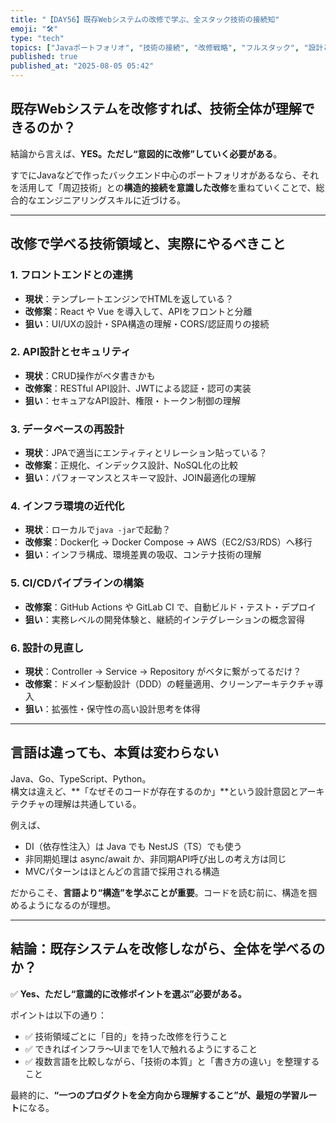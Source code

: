 ```yaml
---
title: "【DAY56】既存Webシステムの改修で学ぶ、全スタック技術の接続知"
emoji: "🛠️"
type: "tech"
topics: ["Javaポートフォリオ", "技術の接続", "改修戦略", "フルスタック", "設計と運用"]
published: true
published_at: "2025-08-05 05:42"
---
```


## 既存Webシステムを改修すれば、技術全体が理解できるのか？

結論から言えば、**YES。ただし“意図的に改修”していく必要がある**。

すでにJavaなどで作ったバックエンド中心のポートフォリオがあるなら、それを活用して「周辺技術」との**構造的接続を意識した改修**を重ねていくことで、総合的なエンジニアリングスキルに近づける。

---

## 改修で学べる技術領域と、実際にやるべきこと

### 1. **フロントエンドとの連携**
- **現状**：テンプレートエンジンでHTMLを返している？
- **改修案**：React や Vue を導入して、APIをフロントと分離
- **狙い**：UI/UXの設計・SPA構造の理解・CORS/認証周りの接続

### 2. **API設計とセキュリティ**
- **現状**：CRUD操作がベタ書きかも
- **改修案**：RESTful API設計、JWTによる認証・認可の実装
- **狙い**：セキュアなAPI設計、権限・トークン制御の理解

### 3. **データベースの再設計**
- **現状**：JPAで適当にエンティティとリレーション貼っている？
- **改修案**：正規化、インデックス設計、NoSQL化の比較
- **狙い**：パフォーマンスとスキーマ設計、JOIN最適化の理解

### 4. **インフラ環境の近代化**
- **現状**：ローカルで`java -jar`で起動？
- **改修案**：Docker化 → Docker Compose → AWS（EC2/S3/RDS）へ移行
- **狙い**：インフラ構成、環境差異の吸収、コンテナ技術の理解

### 5. **CI/CDパイプラインの構築**
- **改修案**：GitHub Actions や GitLab CI で、自動ビルド・テスト・デプロイ
- **狙い**：実務レベルの開発体験と、継続的インテグレーションの概念習得

### 6. **設計の見直し**
- **現状**：Controller → Service → Repository がベタに繋がってるだけ？
- **改修案**：ドメイン駆動設計（DDD）の軽量適用、クリーンアーキテクチャ導入
- **狙い**：拡張性・保守性の高い設計思考を体得

---

## 言語は違っても、本質は変わらない

Java、Go、TypeScript、Python。  
構文は違えど、**「なぜそのコードが存在するのか」**という設計意図とアーキテクチャの理解は共通している。

例えば、
- DI（依存性注入）は Java でも NestJS（TS）でも使う
- 非同期処理は async/await か、非同期API呼び出しの考え方は同じ
- MVCパターンはほとんどの言語で採用される構造

だからこそ、**言語より“構造”を学ぶことが重要**。コードを読む前に、構造を掴めるようになるのが理想。

---

## 結論：既存システムを改修しながら、全体を学べるのか？

✅ **Yes、ただし“意識的に改修ポイントを選ぶ”必要がある。**

ポイントは以下の通り：

- ✅ 技術領域ごとに「目的」を持った改修を行うこと
- ✅ できればインフラ〜UIまでを1人で触れるようにすること
- ✅ 複数言語を比較しながら、「技術の本質」と「書き方の違い」を整理すること

最終的に、**“一つのプロダクトを全方向から理解すること”が、最短の学習ルート**になる。
